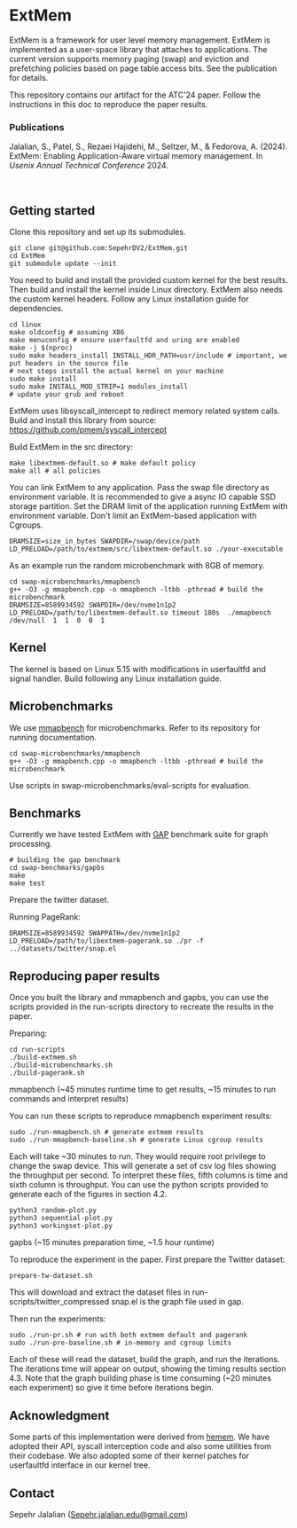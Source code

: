 

# ExtMem

ExtMem is a framework for user level memory management. ExtMem is implemented as a user-space library that attaches to applications. The current version supports memory paging (swap) and eviction and prefetching policies based on page table access bits. See the publication for details.

This repository contains our artifact for the ATC'24 paper. Follow the instructions in this doc to reproduce the paper results. 

### Publications
Jalalian, S., Patel, S., Rezaei Hajidehi, M., Seltzer, M., & Fedorova, A. (2024). ExtMem: Enabling Application-Aware virtual memory management. In  _Usenix Annual Technical Conference_ 2024.

‌
## Getting started

Clone this repository and set up its submodules. 

    git clone git@github.com:SepehrDV2/ExtMem.git
    cd ExtMem
    git submodule update --init


You need to build and install the provided custom kernel for the best results. Then build and install the kernel inside Linux directory. ExtMem also needs the custom kernel headers. Follow any Linux installation guide for dependencies.

    cd linux
    make oldconfig # assuming X86
    make menuconfig # ensure userfaultfd and uring are enabled
    make -j $(nproc)
    sudo make headers_install INSTALL_HDR_PATH=usr/include # important, we put headers in the source file
    # next steps install the actual kernel on your machine
    sudo make install 
    sudo make INSTALL_MOD_STRIP=1 modules_install 
    # update your grub and reboot

ExtMem uses libsyscall_intercept to redirect memory related system calls. Build and install this library from source:
https://github.com/pmem/syscall_intercept

Build ExtMem in the src directory: 

    make libextmem-default.so # make default policy
    make all # all policies

You can link ExtMem to any application. Pass the swap file directory as environment variable. It is recommended to give a async IO capable SSD storage partition. Set the DRAM limit of the application running ExtMem with environment variable. Don't limit an ExtMem-based application with Cgroups.

    DRAMSIZE=size_in_bytes SWAPDIR=/swap/device/path LD_PRELOAD=/path/to/extmem/src/libextmem-default.so ./your-executable

As an example run the random microbenchmark with 8GB of memory.

    cd swap-microbenchmarks/mmapbench
    g++ -O3 -g mmapbench.cpp -o mmapbench -ltbb -pthread # build the microbenchmark
    DRAMSIZE=8589934592 SWAPDIR=/dev/nvme1n1p2 LD_PRELOAD=/path/to/libextmem-default.so timeout 180s  ./mmapbench  /dev/null  1  1  0  0  1
    


## Kernel
The kernel is based on Linux 5.15 with modifications in userfaultfd and signal handler. Build following any Linux installation guide.

## Microbenchmarks
We use [mmapbench](https://github.com/SepehrDV2/mmap-anon-benchmarks/tree/extmem-eval) for microbenchmarks. Refer to its repository for running documentation. 

    cd swap-microbenchmarks/mmapbench
    g++ -O3 -g mmapbench.cpp -o mmapbench -ltbb -pthread # build the microbenchmark

Use scripts in swap-microbenchmarks/eval-scripts for evaluation. 
## Benchmarks
Currently we have tested ExtMem with [GAP](https://github.com/SepehrDV2/gapbs) benchmark suite for graph processing. 

    # building the gap benchmark
    cd swap-benchmarks/gapbs
    make
    make test
    
Prepare the twitter dataset.

Running PageRank:

    DRAMSIZE=8589934592 SWAPPATH=/dev/nvme1n1p2 LD_PRELOAD=/path/to/libextmem-pagerank.so ./pr -f ../datasets/twitter/snap.el

## Reproducing paper results

Once you built the library and mmapbench and gapbs, you can use the scripts provided in the run-scripts directory to recreate the results in the paper.

Preparing:

    cd run-scripts
    ./build-extmem.sh
    ./build-microbenchmarks.sh
    ./build-pagerank.sh
  

mmapbench
(~45 minutes runtime time to get results, ~15 minutes to run commands and interpret results)

You can run these scripts to reproduce mmapbench experiment results:

    sudo ./run-mmapbench.sh # generate extmem results
    sudo ./run-mmapbench-baseline.sh # generate Linux cgroup results

Each will take ~30 minutes to run. They would require root privilege to change the swap device. This will generate a set of csv log files showing the throughput per second. To interpret these files, fifth columns is time and sixth column is throughput. You can use the python scripts provided to generate each of the figures in section 4.2.

    python3 random-plot.py
    python3 sequential-plot.py
    python3 workingset-plot.py

gapbs
(~15 minutes preparation time, ~1.5 hour runtime)

To reproduce the experiment in the paper. First prepare the Twitter dataset:

    prepare-tw-dataset.sh

This will download and extract the dataset files in run-scripts/twitter_compressed
snap.el is the graph file used in gap.

Then run the experiments:

    sudo ./run-pr.sh # run with both extmem default and pagerank
    sudo ./run-pre-baseline.sh # in-memory and cgroup limits

  

Each of these will read the dataset, build the graph, and run the iterations. The iterations time will appear on output, showing the timing results section 4.3. Note that the graph building phase is time consuming (~20 minutes each experiment) so give it time before iterations begin.

## Acknowledgment
Some parts of this implementation were derived from [hemem](https://bitbucket.org/ajaustin/hemem/src). We have adopted their API, syscall interception code and also some utilities from their codebase. We also adopted some of their kernel patches for userfaultfd interface in our kernel tree. 
 
## Contact
Sepehr Jalalian (Sepehr.jalalian.edu@gmail.com)




